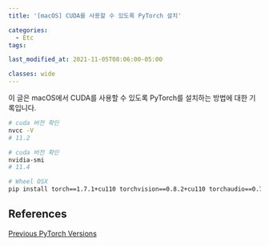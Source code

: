 ```yaml
---
title: '[macOS] CUDA를 사용할 수 있도록 PyTorch 설치'

categories:
  - Etc
tags:

last_modified_at: 2021-11-05T08:06:00-05:00

classes: wide
---
```


이 글은 macOS에서 CUDA를 사용할 수 있도록 PyTorch를 설치하는 방법에 대한 기록입니다.

```bash
# cuda 버전 확인
nvcc -V
# 11.2
```

```bash
# cuda 버전 확인
nvidia-smi
# 11.4
```

```bash
# Wheel OSX
pip install torch==1.7.1+cu110 torchvision==0.8.2+cu110 torchaudio==0.7.2 -f https://download.pytorch.org/whl/torch_stable.html
```

## References

[Previous PyTorch Versions](https://pytorch.org/get-started/previous-versions/)
